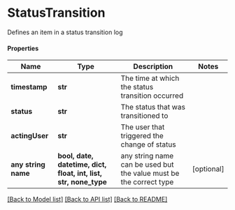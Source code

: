 # StatusTransition

Defines an item in a status transition log

#### Properties
Name | Type | Description | Notes
------------ | ------------- | ------------- | -------------
**timestamp** | **str** | The time at which the status transition occurred | 
**status** | **str** | The status that was transitioned to | 
**actingUser** | **str** | The user that triggered the change of status | 
**any string name** | **bool, date, datetime, dict, float, int, list, str, none_type** | any string name can be used but the value must be the correct type | [optional]

[[Back to Model list]](../README.md#documentation-for-models) [[Back to API list]](../README.md#documentation-for-api-endpoints) [[Back to README]](../README.md)

